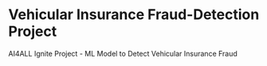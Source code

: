 # Vehicular Insurance Fraud-Detection Project
AI4ALL Ignite Project - ML Model to Detect Vehicular Insurance Fraud
